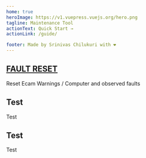 ```yaml
---
home: true
heroImage: https://v1.vuepress.vuejs.org/hero.png
tagline: Maintenance Tool
actionText: Quick Start →
actionLink: /guide/

footer: Made by Srinivas Chilukuri with ❤️
---
```


<div style="text-align: center">
  <Bit/>
</div>

<div class="features">
  <div class="feature">
    <h2 ><a href="./guide/reset-cheatsheet">FAULT RESET</a></h2>
    <p> Reset Ecam Warnings / Computer and observed faults</p>
  </div>
  <div class="feature">
    <h2>Test</h2>
    <p>Test</p>
  </div>
  <div class="feature">
    <h2>Test</h2>
    <p>Test</p>
  </div>
</div>
